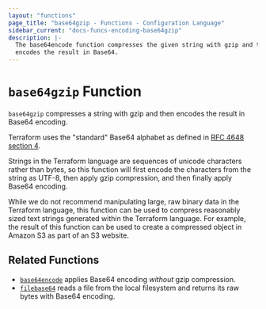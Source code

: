 ```yaml
---
layout: "functions"
page_title: "base64gzip - Functions - Configuration Language"
sidebar_current: "docs-funcs-encoding-base64gzip"
description: |-
  The base64encode function compresses the given string with gzip and then
  encodes the result in Base64.
---
```


# `base64gzip` Function

`base64gzip` compresses a string with gzip and then encodes the result in
Base64 encoding.

Terraform uses the "standard" Base64 alphabet as defined in
[RFC 4648 section 4](https://tools.ietf.org/html/rfc4648#section-4).

Strings in the Terraform language are sequences of unicode characters rather
than bytes, so this function will first encode the characters from the string
as UTF-8, then apply gzip compression, and then finally apply Base64 encoding.

While we do not recommend manipulating large, raw binary data in the Terraform
language, this function can be used to compress reasonably sized text strings
generated within the Terraform language. For example, the result of this
function can be used to create a compressed object in Amazon S3 as part of
an S3 website.

## Related Functions

* [`base64encode`](./base64encode.html) applies Base64 encoding _without_
  gzip compression.
* [`filebase64`](./filebase64.html) reads a file from the local filesystem
  and returns its raw bytes with Base64 encoding.

